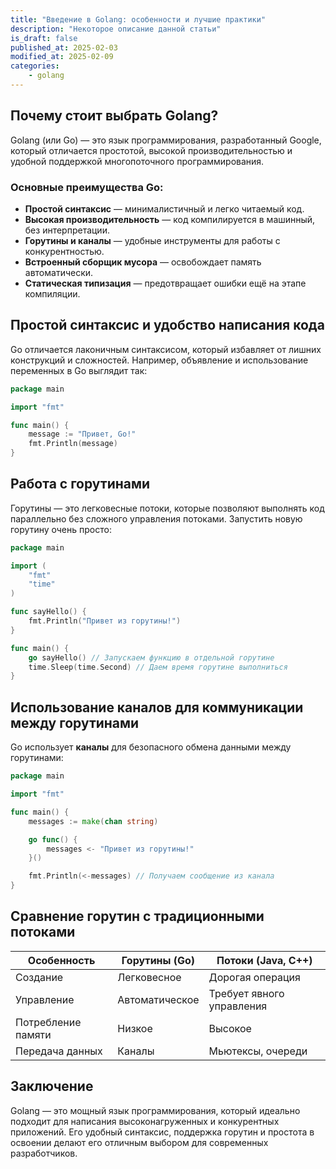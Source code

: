 ```yaml
---
title: "Введение в Golang: особенности и лучшие практики"
description: "Некоторое описание данной статьи"
is_draft: false
published_at: 2025-02-03
modified_at: 2025-02-09
categories:
    - golang
---
```


## Почему стоит выбрать Golang?

Golang (или Go) — это язык программирования, разработанный Google, который отличается простотой, высокой производительностью и удобной поддержкой многопоточного программирования.

### Основные преимущества Go:

- **Простой синтаксис** — минималистичный и легко читаемый код.
- **Высокая производительность** — код компилируется в машинный, без интерпретации.
- **Горутины и каналы** — удобные инструменты для работы с конкурентностью.
- **Встроенный сборщик мусора** — освобождает память автоматически.
- **Статическая типизация** — предотвращает ошибки ещё на этапе компиляции.

## Простой синтаксис и удобство написания кода

Go отличается лаконичным синтаксисом, который избавляет от лишних конструкций и сложностей. Например, объявление и использование переменных в Go выглядит так:

```go
package main

import "fmt"

func main() {
    message := "Привет, Go!"
    fmt.Println(message)
}
```

## Работа с горутинами

Горутины — это легковесные потоки, которые позволяют выполнять код параллельно без сложного управления потоками. Запустить новую горутину очень просто:

```go
package main

import (
    "fmt"
    "time"
)

func sayHello() {
    fmt.Println("Привет из горутины!")
}

func main() {
    go sayHello() // Запускаем функцию в отдельной горутине
    time.Sleep(time.Second) // Даем время горутине выполниться
}
```

## Использование каналов для коммуникации между горутинами

Go использует **каналы** для безопасного обмена данными между горутинами:

```go
package main

import "fmt"

func main() {
    messages := make(chan string)

    go func() {
        messages <- "Привет из горутины!"
    }()

    fmt.Println(<-messages) // Получаем сообщение из канала
}
```

## Сравнение горутин с традиционными потоками

| Особенность        | Горутины (Go)  | Потоки (Java, C++)        |
| ------------------ | -------------- | ------------------------- |
| Создание           | Легковесное    | Дорогая операция          |
| Управление         | Автоматическое | Требует явного управления |
| Потребление памяти | Низкое         | Высокое                   |
| Передача данных    | Каналы         | Мьютексы, очереди         |

## Заключение

Golang — это мощный язык программирования, который идеально подходит для написания высоконагруженных и конкурентных приложений. Его удобный синтаксис, поддержка горутин и простота в освоении делают его отличным выбором для современных разработчиков.
